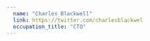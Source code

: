 ```yaml
---
  name: "Charles Blackwell"
  link: https://twitter.com/charlesblackwel
  occupation_title: "CTO"
---
```

